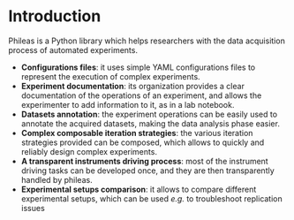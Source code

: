 # Introduction

Phileas is a Python library which helps researchers with the data acquisition
process of automated experiments.

 - **Configurations files**: it uses simple YAML configurations files to
     represent the execution of complex experiments.
 - **Experiment documentation**: its organization provides a clear documentation
     of the operations of an experiment, and allows the experimenter to add
     information to it, as in a lab notebook.
 - **Datasets annotation**: the experiment operations can be easily used to
     annotate the acquired datasets, making the data analysis phase easier.
 - **Complex composable iteration strategies**: the various iteration strategies
     provided can be composed, which allows to quickly and reliably design
     complex experiments.
 - **A transparent instruments driving process**: most of the instrument driving
     tasks can be developed once, and they are then transparently handled by
     phileas.
 - **Experimental setups comparison**: it allows to compare different
     experimental setups, which can be used *e.g.* to troubleshoot replication
     issues
